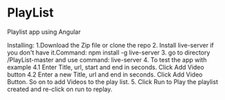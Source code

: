 # PlayList
Playlist app using Angular

Installing:
1.Download the Zip file or clone the repo
2. Install live-server if you don't have it.Command: npm install -g live-server
3. go to directory /PlayList-master and use command: live-server
4. To test the app with example
  4.1 Enter Title, url, start and end in seconds. Click Add Video button
  4.2 Enter a new Title, url and end in seconds. Click Add Video Button. So on to add Videos to the play list.
5. Click Run to Play the playlist created and re-click on run to replay.



